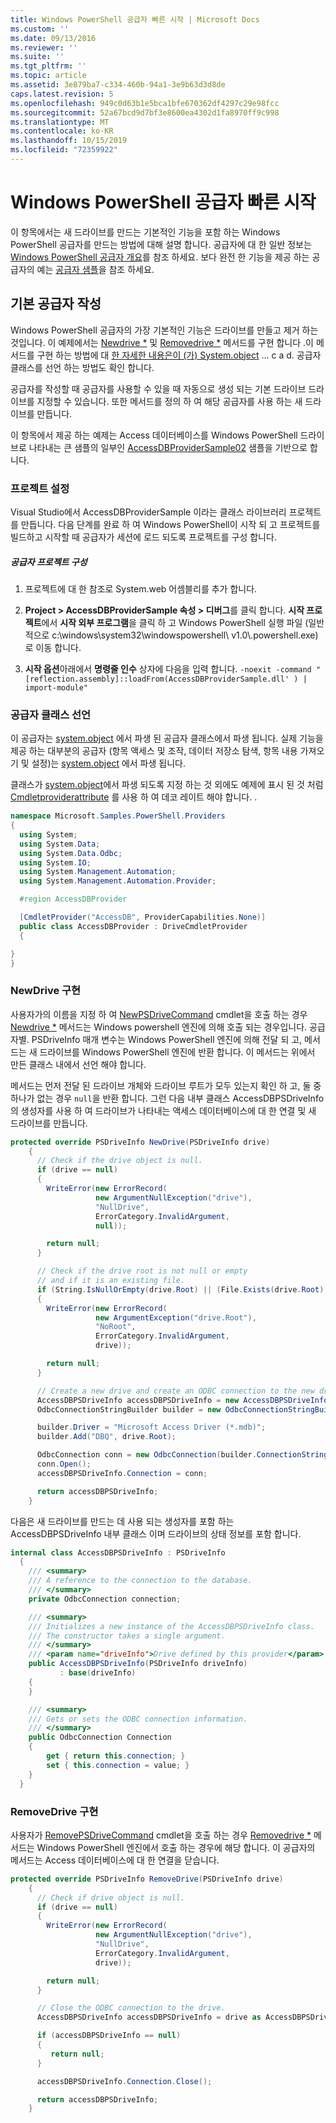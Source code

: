 ```yaml
---
title: Windows PowerShell 공급자 빠른 시작 | Microsoft Docs
ms.custom: ''
ms.date: 09/13/2016
ms.reviewer: ''
ms.suite: ''
ms.tgt_pltfrm: ''
ms.topic: article
ms.assetid: 3e879ba7-c334-460b-94a1-3e9b63d3d8de
caps.latest.revision: 5
ms.openlocfilehash: 949c0d63b1e5bca1bfe670362df4297c29e98fcc
ms.sourcegitcommit: 52a67bcd9d7bf3e8600ea4302d1fa8970ff9c998
ms.translationtype: MT
ms.contentlocale: ko-KR
ms.lasthandoff: 10/15/2019
ms.locfileid: "72359922"
---
```

# <a name="windows-powershell-provider-quickstart"></a>Windows PowerShell 공급자 빠른 시작

이 항목에서는 새 드라이브를 만드는 기본적인 기능을 포함 하는 Windows PowerShell 공급자를 만드는 방법에 대해 설명 합니다. 공급자에 대 한 일반 정보는 [Windows PowerShell 공급자 개요](./windows-powershell-provider-overview.md)를 참조 하세요. 보다 완전 한 기능을 제공 하는 공급자의 예는 [공급자 샘플](./provider-samples.md)을 참조 하세요.

## <a name="writing-a-basic-provider"></a>기본 공급자 작성

Windows PowerShell 공급자의 가장 기본적인 기능은 드라이브를 만들고 제거 하는 것입니다. 이 예제에서는 [Newdrive *](/dotnet/api/System.Management.Automation.Provider.DriveCmdletProvider.NewDrive) 및 [Removedrive *](/dotnet/api/System.Management.Automation.Provider.DriveCmdletProvider.RemoveDrive) 메서드를 구현 합니다 .이 메서드를 구현 하는 방법에 대 [한 자세한 내용은이 (가) System.object](/dotnet/api/System.Management.Automation.Provider.DriveCmdletProvider) ... c a d. 공급자 클래스를 선언 하는 방법도 확인 합니다.

공급자를 작성할 때 공급자를 사용할 수 있을 때 자동으로 생성 되는 기본 드라이브 드라이브를 지정할 수 있습니다. 또한 메서드를 정의 하 여 해당 공급자를 사용 하는 새 드라이브를 만듭니다.

이 항목에서 제공 하는 예제는 Access 데이터베이스를 Windows PowerShell 드라이브로 나타내는 큰 샘플의 일부인 [AccessDBProviderSample02](./accessdbprovidersample02.md) 샘플을 기반으로 합니다.

### <a name="setting-up-the-project"></a>프로젝트 설정

Visual Studio에서 AccessDBProviderSample 이라는 클래스 라이브러리 프로젝트를 만듭니다. 다음 단계를 완료 하 여 Windows PowerShell이 시작 되 고 프로젝트를 빌드하고 시작할 때 공급자가 세션에 로드 되도록 프로젝트를 구성 합니다.

##### <a name="configure-the-provider-project"></a>공급자 프로젝트 구성

1. 프로젝트에 대 한 참조로 System.web 어셈블리를 추가 합니다.

2. **Project > AccessDBProviderSample 속성 > 디버그**를 클릭 합니다. **시작 프로젝트**에서 **시작 외부 프로그램**을 클릭 하 고 Windows PowerShell 실행 파일 (일반적으로 c:\windows\system32\windowspowershell\ v1.0\\.powershell.exe)로 이동 합니다.

3. **시작 옵션**아래에서 **명령줄 인수** 상자에 다음을 입력 합니다. `-noexit -command "[reflection.assembly]::loadFrom(AccessDBProviderSample.dll' ) | import-module"`

### <a name="declaring-the-provider-class"></a>공급자 클래스 선언

이 공급자는 [system.object](/dotnet/api/System.Management.Automation.Provider.DriveCmdletProvider) 에서 파생 된 공급자 클래스에서 파생 됩니다. 실제 기능을 제공 하는 대부분의 공급자 (항목 액세스 및 조작, 데이터 저장소 탐색, 항목 내용 가져오기 및 설정)는 [system.object](/dotnet/api/System.Management.Automation.Provider.NavigationCmdletProvider) 에서 파생 됩니다.

클래스가 [system.object](/dotnet/api/System.Management.Automation.Provider.DriveCmdletProvider)에서 파생 되도록 지정 하는 것 외에도 예제에 표시 된 것 처럼 [Cmdletproviderattribute](/dotnet/api/System.Management.Automation.Provider.CmdletProviderAttribute) 를 사용 하 여 데코 레이트 해야 합니다. .

```csharp
namespace Microsoft.Samples.PowerShell.Providers
{
  using System;
  using System.Data;
  using System.Data.Odbc;
  using System.IO;
  using System.Management.Automation;
  using System.Management.Automation.Provider;

  #region AccessDBProvider

  [CmdletProvider("AccessDB", ProviderCapabilities.None)]
  public class AccessDBProvider : DriveCmdletProvider
  {

}
}
```

### <a name="implementing-newdrive"></a>NewDrive 구현

사용자가의 이름을 지정 하 여 [NewPSDriveCommand](/dotnet/api/Microsoft.PowerShell.Commands.Newpsdrivecommand) cmdlet을 호출 하는 경우 [Newdrive *](/dotnet/api/System.Management.Automation.Provider.DriveCmdletProvider.NewDrive) 메서드는 Windows powershell 엔진에 의해 호출 되는 경우입니다. 공급자별. PSDriveInfo 매개 변수는 Windows PowerShell 엔진에 의해 전달 되 고, 메서드는 새 드라이브를 Windows PowerShell 엔진에 반환 합니다. 이 메서드는 위에서 만든 클래스 내에서 선언 해야 합니다.

메서드는 먼저 전달 된 드라이브 개체와 드라이브 루트가 모두 있는지 확인 하 고, 둘 중 하나가 없는 경우 `null`을 반환 합니다. 그런 다음 내부 클래스 AccessDBPSDriveInfo의 생성자를 사용 하 여 드라이브가 나타내는 액세스 데이터베이스에 대 한 연결 및 새 드라이브를 만듭니다.

```csharp
protected override PSDriveInfo NewDrive(PSDriveInfo drive)
    {
      // Check if the drive object is null.
      if (drive == null)
      {
        WriteError(new ErrorRecord(
                   new ArgumentNullException("drive"),
                   "NullDrive",
                   ErrorCategory.InvalidArgument,
                   null));

        return null;
      }

      // Check if the drive root is not null or empty
      // and if it is an existing file.
      if (String.IsNullOrEmpty(drive.Root) || (File.Exists(drive.Root) == false))
      {
        WriteError(new ErrorRecord(
                   new ArgumentException("drive.Root"),
                   "NoRoot",
                   ErrorCategory.InvalidArgument,
                   drive));

        return null;
      }

      // Create a new drive and create an ODBC connection to the new drive.
      AccessDBPSDriveInfo accessDBPSDriveInfo = new AccessDBPSDriveInfo(drive);
      OdbcConnectionStringBuilder builder = new OdbcConnectionStringBuilder();

      builder.Driver = "Microsoft Access Driver (*.mdb)";
      builder.Add("DBQ", drive.Root);

      OdbcConnection conn = new OdbcConnection(builder.ConnectionString);
      conn.Open();
      accessDBPSDriveInfo.Connection = conn;

      return accessDBPSDriveInfo;
    }
```

다음은 새 드라이브를 만드는 데 사용 되는 생성자를 포함 하는 AccessDBPSDriveInfo 내부 클래스 이며 드라이브의 상태 정보를 포함 합니다.

```csharp
internal class AccessDBPSDriveInfo : PSDriveInfo
  {
    /// <summary>
    /// A reference to the connection to the database.
    /// </summary>
    private OdbcConnection connection;

    /// <summary>
    /// Initializes a new instance of the AccessDBPSDriveInfo class.
    /// The constructor takes a single argument.
    /// </summary>
    /// <param name="driveInfo">Drive defined by this provider</param>
    public AccessDBPSDriveInfo(PSDriveInfo driveInfo)
           : base(driveInfo)
    {
    }

    /// <summary>
    /// Gets or sets the ODBC connection information.
    /// </summary>
    public OdbcConnection Connection
    {
        get { return this.connection; }
        set { this.connection = value; }
    }
  }
```

### <a name="implementing-removedrive"></a>RemoveDrive 구현

사용자가 [RemovePSDriveCommand](/dotnet/api/Microsoft.PowerShell.Commands.removepsdrivecommand) cmdlet을 호출 하는 경우 [Removedrive *](/dotnet/api/System.Management.Automation.Provider.DriveCmdletProvider.RemoveDrive) 메서드는 Windows PowerShell 엔진에서 호출 하는 경우에 해당 합니다. 이 공급자의 메서드는 Access 데이터베이스에 대 한 연결을 닫습니다.

```csharp
protected override PSDriveInfo RemoveDrive(PSDriveInfo drive)
    {
      // Check if drive object is null.
      if (drive == null)
      {
        WriteError(new ErrorRecord(
                   new ArgumentNullException("drive"),
                   "NullDrive",
                   ErrorCategory.InvalidArgument,
                   drive));

        return null;
      }

      // Close the ODBC connection to the drive.
      AccessDBPSDriveInfo accessDBPSDriveInfo = drive as AccessDBPSDriveInfo;

      if (accessDBPSDriveInfo == null)
      {
         return null;
      }

      accessDBPSDriveInfo.Connection.Close();

      return accessDBPSDriveInfo;
    }
```